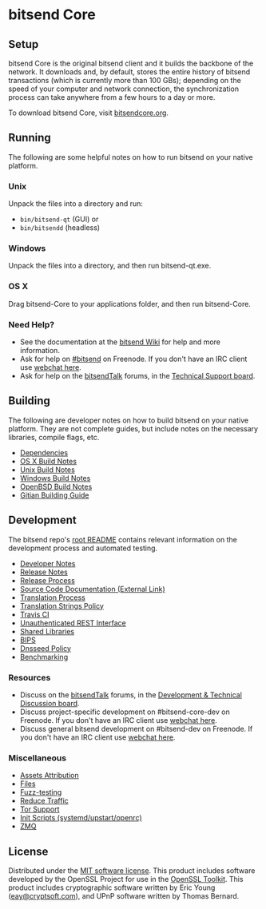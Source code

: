 bitsend Core
=============

Setup
---------------------
bitsend Core is the original bitsend client and it builds the backbone of the network. It downloads and, by default, stores the entire history of bitsend transactions (which is currently more than 100 GBs); depending on the speed of your computer and network connection, the synchronization process can take anywhere from a few hours to a day or more.

To download bitsend Core, visit [bitsendcore.org](https://bitsendcore.org/en/releases/).

Running
---------------------
The following are some helpful notes on how to run bitsend on your native platform.

### Unix

Unpack the files into a directory and run:

- `bin/bitsend-qt` (GUI) or
- `bin/bitsendd` (headless)

### Windows

Unpack the files into a directory, and then run bitsend-qt.exe.

### OS X

Drag bitsend-Core to your applications folder, and then run bitsend-Core.

### Need Help?

* See the documentation at the [bitsend Wiki](https://en.bitsend.it/wiki/Main_Page)
for help and more information.
* Ask for help on [#bitsend](http://webchat.freenode.net?channels=bitsend) on Freenode. If you don't have an IRC client use [webchat here](http://webchat.freenode.net?channels=bitsend).
* Ask for help on the [bitsendTalk](https://bitsendtalk.org/) forums, in the [Technical Support board](https://bitsendtalk.org/index.php?board=4.0).

Building
---------------------
The following are developer notes on how to build bitsend on your native platform. They are not complete guides, but include notes on the necessary libraries, compile flags, etc.

- [Dependencies](dependencies.md)
- [OS X Build Notes](build-osx.md)
- [Unix Build Notes](build-unix.md)
- [Windows Build Notes](build-windows.md)
- [OpenBSD Build Notes](build-openbsd.md)
- [Gitian Building Guide](gitian-building.md)

Development
---------------------
The bitsend repo's [root README](/README.md) contains relevant information on the development process and automated testing.

- [Developer Notes](developer-notes.md)
- [Release Notes](release-notes.md)
- [Release Process](release-process.md)
- [Source Code Documentation (External Link)](https://dev.visucore.com/bitsend/doxygen/)
- [Translation Process](translation_process.md)
- [Translation Strings Policy](translation_strings_policy.md)
- [Travis CI](travis-ci.md)
- [Unauthenticated REST Interface](REST-interface.md)
- [Shared Libraries](shared-libraries.md)
- [BIPS](bips.md)
- [Dnsseed Policy](dnsseed-policy.md)
- [Benchmarking](benchmarking.md)

### Resources
* Discuss on the [bitsendTalk](https://bitsendtalk.org/) forums, in the [Development & Technical Discussion board](https://bitsendtalk.org/index.php?board=6.0).
* Discuss project-specific development on #bitsend-core-dev on Freenode. If you don't have an IRC client use [webchat here](http://webchat.freenode.net/?channels=bitsend-core-dev).
* Discuss general bitsend development on #bitsend-dev on Freenode. If you don't have an IRC client use [webchat here](http://webchat.freenode.net/?channels=bitsend-dev).

### Miscellaneous
- [Assets Attribution](assets-attribution.md)
- [Files](files.md)
- [Fuzz-testing](fuzzing.md)
- [Reduce Traffic](reduce-traffic.md)
- [Tor Support](tor.md)
- [Init Scripts (systemd/upstart/openrc)](init.md)
- [ZMQ](zmq.md)

License
---------------------
Distributed under the [MIT software license](/COPYING).
This product includes software developed by the OpenSSL Project for use in the [OpenSSL Toolkit](https://www.openssl.org/). This product includes
cryptographic software written by Eric Young ([eay@cryptsoft.com](mailto:eay@cryptsoft.com)), and UPnP software written by Thomas Bernard.
